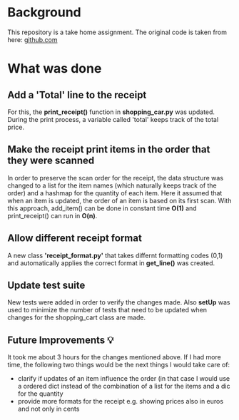 # Background

This repository is a take home assignment. The original code is taken from here: [github.com](https://github.com/jbanother/shoppingcart)

# What was done

## Add a 'Total' line to the receipt
For this, the **print_receipt()** function in **shopping_car.py** was updated. During the print process, a variable called 'total' keeps track of the total price.

## Make the receipt print items in the order that they were scanned
In order to preserve the scan order for the receipt, the data structure was changed to a list for the item names (which naturally keeps track of the order) and a hashmap for the quantity of each item. Here it assumed that when an item is updated, the order of an item is based on its first scan. 
With this approach, add_item() can be done in constant time **O(1)** and print_receipt() can run in **O(n)**. 

## Allow different receipt format
A new class **'receipt_format.py'** that takes differnt formatting codes (0,1) and automatically applies the correct format in **get_line()** was created.

## Update test suite
New tests were added in order to verify the changes made. Also **setUp** was used to minimize the number of tests that need to be updated when changes for the shopping_cart class are made.

## Future Improvements 💡
It took me about 3 hours for the changes mentioned above. If I had more time, the following two things would be the next things I would take care of:

- clarify if updates of an item influence the order (in that case I would use a ordered dict instead of the combination of a list for the items and a dic for the quantity
- provide more formats for the receipt e.g. showing prices also in euros and not only in cents

